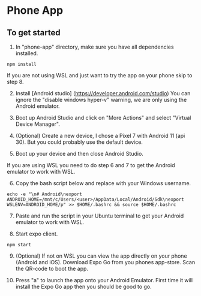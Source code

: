Phone App
============

To get started
--------------


1. In "phone-app" directory, make sure you have all dependencies installed.

```
npm install
```

If you are not using WSL and just want to try the app on your phone skip to step 8.

2. Install [Android studio] (https://developer.android.com/studio)
You can ignore the "disable windows hyper-v" warning, we are only using the Android emulator.

3. Boot up Android Studio and click on "More Actions" and select "Virtual Device Manager".

4. (Optional) Create a new device, I chose a Pixel 7 with Android 11 (api 30). But you could probably use the default device.

5. Boot up your device and then close Android Studio.

If you are using WSL you need to do step 6 and 7 to get the Android emulator to work with WSL.

6. Copy the bash script below and replace <user> with your Windows username.

```
echo -e "\n# Android\nexport ANDROID_HOME=/mnt/c/Users/<user>/AppData/Local/Android/Sdk\nexport WSLENV=ANDROID_HOME/p" >> $HOME/.bashrc && source $HOME/.bashrc
```

7. Paste and run the script in your Ubuntu terminal to get your Android emulator to work with WSL. 

8. Start expo client.

```
npm start
```

9. (Optional) If not on WSL you can view the app directly on your phone (Android and iOS). Download Expo Go from you phones app-store. Scan the QR-code to boot the app.

10. Press "a" to launch the app onto your Android Emulator. First time it will install the Expo Go app then you should be good to go.